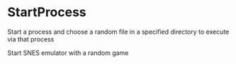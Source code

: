 # StartProcess
Start a process and choose a random file in a specified directory to execute via that process

Start SNES emulator with a random game